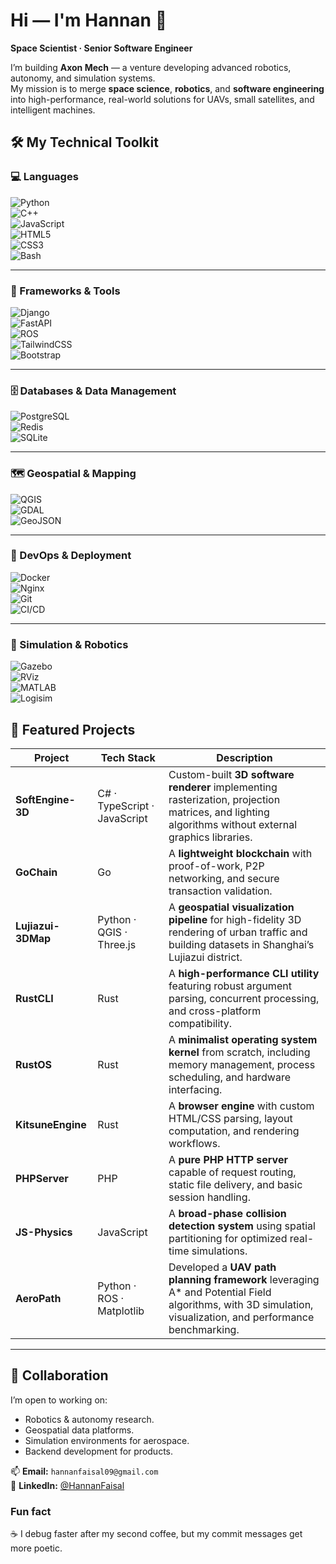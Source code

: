 # Hi — I'm Hannan 👋  
**Space Scientist · Senior Software Engineer**

I’m building **Axon Mech** — a venture developing advanced robotics, autonomy, and simulation systems.  
My mission is to merge **space science**, **robotics**, and **software engineering** into high-performance, real-world solutions for UAVs, small satellites, and intelligent machines.
## 🛠️ My Technical Toolkit

### 💻 Languages  
![Python](https://img.shields.io/badge/Python-3776AB?style=for-the-badge&logo=python&logoColor=white)  
![C++](https://img.shields.io/badge/C%2B%2B-00599C?style=for-the-badge&logo=cplusplus&logoColor=white)  
![JavaScript](https://img.shields.io/badge/JavaScript-ES6+-F7DF1E?style=for-the-badge&logo=javascript&logoColor=black)  
![HTML5](https://img.shields.io/badge/HTML5-E34F26?style=for-the-badge&logo=html5&logoColor=white)  
![CSS3](https://img.shields.io/badge/CSS3-1572B6?style=for-the-badge&logo=css3&logoColor=white)  
![Bash](https://img.shields.io/badge/Bash-4EAA25?style=for-the-badge&logo=gnubash&logoColor=white)  

---

### 🧩 Frameworks & Tools  
![Django](https://img.shields.io/badge/Django-092E20?style=for-the-badge&logo=django&logoColor=white)  
![FastAPI](https://img.shields.io/badge/FastAPI-009688?style=for-the-badge&logo=fastapi&logoColor=white)  
![ROS](https://img.shields.io/badge/ROS-22314E?style=for-the-badge&logo=ros&logoColor=white)  
![TailwindCSS](https://img.shields.io/badge/TailwindCSS-06B6D4?style=for-the-badge&logo=tailwindcss&logoColor=white)  
![Bootstrap](https://img.shields.io/badge/Bootstrap-7952B3?style=for-the-badge&logo=bootstrap&logoColor=white)  

---

### 🗄 Databases & Data Management  
![PostgreSQL](https://img.shields.io/badge/PostgreSQL-316192?style=for-the-badge&logo=postgresql&logoColor=white)  
![Redis](https://img.shields.io/badge/Redis-DC382D?style=for-the-badge&logo=redis&logoColor=white)  
![SQLite](https://img.shields.io/badge/SQLite-003B57?style=for-the-badge&logo=sqlite&logoColor=white)  

---

### 🗺 Geospatial & Mapping  
![QGIS](https://img.shields.io/badge/QGIS-589632?style=for-the-badge&logo=qgis&logoColor=white)  
![GDAL](https://img.shields.io/badge/GDAL-FF6F00?style=for-the-badge&logo=python&logoColor=white)  
![GeoJSON](https://img.shields.io/badge/GeoJSON-000000?style=for-the-badge&logo=json&logoColor=white)  

---

### 🚀 DevOps & Deployment  
![Docker](https://img.shields.io/badge/Docker-2496ED?style=for-the-badge&logo=docker&logoColor=white)  
![Nginx](https://img.shields.io/badge/Nginx-009639?style=for-the-badge&logo=nginx&logoColor=white)  
![Git](https://img.shields.io/badge/Git-F05032?style=for-the-badge&logo=git&logoColor=white)  
![CI/CD](https://img.shields.io/badge/CI%2FCD-007ACC?style=for-the-badge&logo=githubactions&logoColor=white)  

---

### 🤖 Simulation & Robotics  
![Gazebo](https://img.shields.io/badge/Gazebo-FF5A1F?style=for-the-badge&logo=ros&logoColor=white)  
![RViz](https://img.shields.io/badge/RViz-22314E?style=for-the-badge&logo=ros&logoColor=white)  
![MATLAB](https://img.shields.io/badge/MATLAB-0076A8?style=for-the-badge&logo=mathworks&logoColor=white)  
![Logisim](https://img.shields.io/badge/Logisim-FF0000?style=for-the-badge&logo=circuitverse&logoColor=white)  

## 📂 Featured Projects

| Project | Tech Stack | Description |
|---------|------------|-------------|
| **SoftEngine-3D** | C# · TypeScript · JavaScript | Custom-built **3D software renderer** implementing rasterization, projection matrices, and lighting algorithms without external graphics libraries. |
| **GoChain** | Go | A **lightweight blockchain** with proof-of-work, P2P networking, and secure transaction validation. |
| **Lujiazui-3DMap** | Python · QGIS · Three.js | A **geospatial visualization pipeline** for high-fidelity 3D rendering of urban traffic and building datasets in Shanghai’s Lujiazui district. |
| **RustCLI** | Rust | A **high-performance CLI utility** featuring robust argument parsing, concurrent processing, and cross-platform compatibility. |
| **RustOS** | Rust | A **minimalist operating system kernel** from scratch, including memory management, process scheduling, and hardware interfacing. |
| **KitsuneEngine** | Rust | A **browser engine** with custom HTML/CSS parsing, layout computation, and rendering workflows. |
| **PHPServer** | PHP | A **pure PHP HTTP server** capable of request routing, static file delivery, and basic session handling. |
| **JS-Physics** | JavaScript | A **broad-phase collision detection system** using spatial partitioning for optimized real-time simulations. |
| **AeroPath** | Python · ROS · Matplotlib | Developed a **UAV path planning framework** leveraging A* and Potential Field algorithms, with 3D simulation, visualization, and performance benchmarking. |

---

## 🤝 Collaboration
I’m open to working on:
- Robotics & autonomy research.
- Geospatial data platforms.
- Simulation environments for aerospace.
- Backend development for products.

📫 **Email:** `hannanfaisal09@gmail.com`  
🔗 **LinkedIn:** [@HannanFaisal](https://www.linkedin.com/in/hannan-faisal-6391471bb/)  

### Fun fact
☕ I debug faster after my second coffee, but my commit messages get more poetic.
